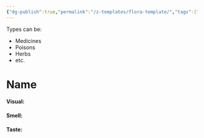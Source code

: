 ```yaml
---
{"dg-publish":true,"permalink":"/z-templates/flora-template/","tags":["Flora"]}
---
```


Types can be:
- Medicines
- Poisons
- Herbs
- etc.
# Name
#### Visual:


#### Smell:


#### Taste:


<!-- PIC / Map -->